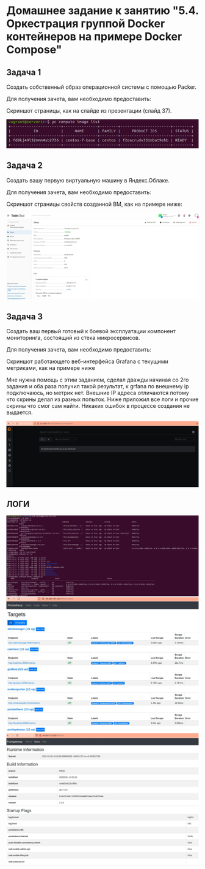 # Домашнее задание к занятию "5.4. Оркестрация группой Docker контейнеров на примере Docker Compose"

## Задача 1
Создать собственный образ операционной системы с помощью Packer.

Для получения зачета, вам необходимо предоставить:

Скриншот страницы, как на слайде из презентации (слайд 37).

<img  src="https://raw.githubusercontent.com/ArmenVartanyan/devops-netology/main/54ycimagelist.jpg">

## Задача 2
Создать вашу первую виртуальную машину в Яндекс.Облаке.

Для получения зачета, вам необходимо предоставить:

Скриншот страницы свойств созданной ВМ, как на примере ниже:

<img  src="https://raw.githubusercontent.com/ArmenVartanyan/devops-netology/main/vmimageyandex.JPG">

## Задача 3
Создать ваш первый готовый к боевой эксплуатации компонент мониторинга, состоящий из стека микросервисов.

Для получения зачета, вам необходимо предоставить:

Скриншот работающего веб-интерфейса Grafana с текущими метриками, как на примере ниже

Мне нужна помощь с этим заданием, сделал дважды начиная со 2го задания и оба раза получил такой результат, к grfana по внешнему ip подключаюсь, но метрик нет. Внешние IP адреса отличаются потому что скрины делал из разных попыток. Ниже приложил все логи и прочие скрины что смог сам найти. Никаких ошибок в процессе создания не выдается.

<img  src="https://raw.githubusercontent.com/ArmenVartanyan/devops-netology/main/54grafana.jpg">

## ЛОГИ
<img  src="https://raw.githubusercontent.com/ArmenVartanyan/devops-netology/main/54monitoring.jpg">

<img  src="https://raw.githubusercontent.com/ArmenVartanyan/devops-netology/main/54prometheustargets.jpg">

<img  src="https://raw.githubusercontent.com/ArmenVartanyan/devops-netology/main/54pushgatewey.jpg">


